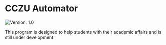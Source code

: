 # CCZU Automator

![Version: 1.0](https://img.shields.io/badge/Version-1.0-brightgreen?style=for-the-badge)

This program is designed to help students with their academic affairs and is still under development.
